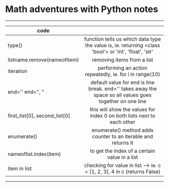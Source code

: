 # Math adventures with Python notes
_________________________________________________________________________________________________________________________________________________________________________________________________
code		                       					|    															|
-----------------------------------------------------------------------------|:-----------------------------------------------------------------------------------------------------------------:|
type()										| function tells us which data type the value is, ie. returning <class 'bool'> or 'int', 'float', 'str' 		| 
listname.remove(nameofitem)							| removing items from a list				 								|
iteration									| performing an action repeatedly, ie. for i in range(10)								|
end='' end=", " 								| default value for end is line break. end='' takes away the space so all values goes together on one line 	|
first_list[0], second_list[0]							| this will show the values for index 0 on both lists next to each other						|
enumerate()									| enumerate() method adds counter to an iterable and returns it							|
nameoflist.index(item)								| to get the index of a certain value in a list									|
item in list 									| checking for value in list --> ie. c = [1, 2, 3], 4 in c (returns False) 						|

-------------------------------------------------------------------------------------------------------------------------------------------------------------------------------------------------	        
